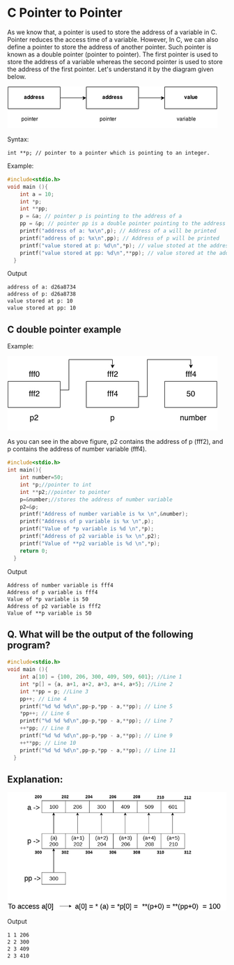 # **C Pointer to Pointer**

As we know that, a pointer is used to store the address of a variable in C. Pointer reduces the access time of a variable. However, In C, we can also define a pointer to store the address of another pointer. Such pointer is known as a double pointer (pointer to pointer). The first pointer is used to store the address of a variable whereas the second pointer is used to store the address of the first pointer. Let's understand it by the diagram given below.

![](assets/pointertopointer1.jpg)

Syntax:

```text
int **p; // pointer to a pointer which is pointing to an integer.   
```

Example:
```c
#include<stdio.h>  
void main (){  
    int a = 10;  
    int *p;  
    int **pp;   
    p = &a; // pointer p is pointing to the address of a  
    pp = &p; // pointer pp is a double pointer pointing to the address of pointer p  
    printf("address of a: %x\n",p); // Address of a will be printed   
    printf("address of p: %x\n",pp); // Address of p will be printed  
    printf("value stored at p: %d\n",*p); // value stoted at the address contained by p i.e. 10 will be printed  
    printf("value stored at pp: %d\n",**pp); // value stored at the address contained by the pointer stoyred at pp  
  }  
```

Output

```text
address of a: d26a8734
address of p: d26a8738
value stored at p: 10
value stored at pp: 10
```
## C double pointer example

Example:

![](assets/cpointertopointerexample.jpg)

As you can see in the above figure, p2 contains the address of p (fff2), and p contains the address of number variable (fff4).

```c
#include<stdio.h>  
int main(){  
    int number=50;      
    int *p;//pointer to int    
    int **p2;//pointer to pointer        
    p=&number;//stores the address of number variable      
    p2=&p;    
    printf("Address of number variable is %x \n",&number);      
    printf("Address of p variable is %x \n",p);      
    printf("Value of *p variable is %d \n",*p);      
    printf("Address of p2 variable is %x \n",p2);      
    printf("Value of **p2 variable is %d \n",*p);      
    return 0;  
  } 
```
Output
```text
Address of number variable is fff4
Address of p variable is fff4
Value of *p variable is 50
Address of p2 variable is fff2
Value of **p variable is 50
```

##  Q. What will be the output of the following program?

```c
#include<stdio.h>  
void main (){  
    int a[10] = {100, 206, 300, 409, 509, 601}; //Line 1  
    int *p[] = {a, a+1, a+2, a+3, a+4, a+5}; //Line 2  
    int **pp = p; //Line 3  
    pp++; // Line 4  
    printf("%d %d %d\n",pp-p,*pp - a,**pp); // Line 5  
    *pp++; // Line 6  
    printf("%d %d %d\n",pp-p,*pp - a,**pp); // Line 7  
    ++*pp; // Line 8  
    printf("%d %d %d\n",pp-p,*pp - a,**pp); // Line 9  
    ++**pp; // Line 10   
    printf("%d %d %d\n",pp-p,*pp - a,**pp); // Line 11  
  }  
```

  ## Explanation:
![](assets/double_pointer_question.png)

Output
```text
1 1 206
2 2 300
2 3 409
2 3 410
```